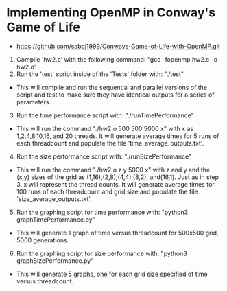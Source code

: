 # Implementing OpenMP in Conway's Game of Life
- https://github.com/saboj1999/Conways-Game-of-Life-with-OpenMP.git

1. Compile 'hw2.c' with the following command: "gcc -fopenmp hw2.c -o hw2.o"
2. Run the 'test' script inside of the 'Tests' folder with: "./test"
- This will compile and run the sequential and parallel versions of the script and test to make sure they have identical outputs for a series of parameters.
3. Run the time performance script with: "./runTimePerformance"
- This will run the command "./hw2.o 500 500 5000 x" with x as 1,2,4,8,10,16, and 20 threads. It will generate average times for 5 runs of each threadcount and populate the file 'time_average_outputs.txt'.
4. Run the size performance script with: "./runSizePerformance"
- This will run the command "./hw2.o z y 5000 x" with z and y and the (x,y) sizes of the grid as (1,16),(2,8),(4,4),(8,2), and(16,1). Just as in step 3, x will represent the thread counts. It will generate average times for 100 runs of each threadcount and grid size and populate the file 'size_average_outputs.txt'.
5. Run the graphing script for time performance with: "python3 graphTimePerformance.py"
- This will generate 1 graph of time versus threadcount for 500x500 grid, 5000 generations.
6. Run the graphing script for size performance with: "python3 graphSizePerformance.py"
- This will generate 5 graphs, one for each grid size specified of time versus threadcount.

